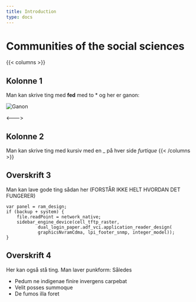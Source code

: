 ```yaml
---
title: Introduction
type: docs
---
```


# Communities of the social sciences

{{< columns >}}
## Kolonne 1

Man kan skrive ting med **fed** med to * og her er ganon:

![Ganon](/Ganon.png)

<--->

## Kolonne 2

Man kan skrive ting med kursiv med en _ på hver side _furtique_
{{< /columns >}}


## Overskrift 3

Man kan lave gode ting sådan her (FORSTÅR IKKE HELT HVORDAN DET FUNGERER)

    var panel = ram_design;
    if (backup + system) {
        file.readPoint = network_native;
        sidebar_engine_device(cell_tftp_raster,
                dual_login_paper.adf_vci.application_reader_design(
                graphicsNvramCdma, lpi_footer_snmp, integer_model));
    }

## Overskrift 4
Her kan også stå ting. Man laver punkform: Således
- Pedum ne indigenae finire invergens carpebat
- Velit posses summoque
- De fumos illa foret